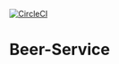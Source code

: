 [![CircleCI](https://circleci.com/gh/CCifuentes95/Beer-Service.svg?style=svg)](https://circleci.com/gh/circleci/circleci-docs)


# Beer-Service
